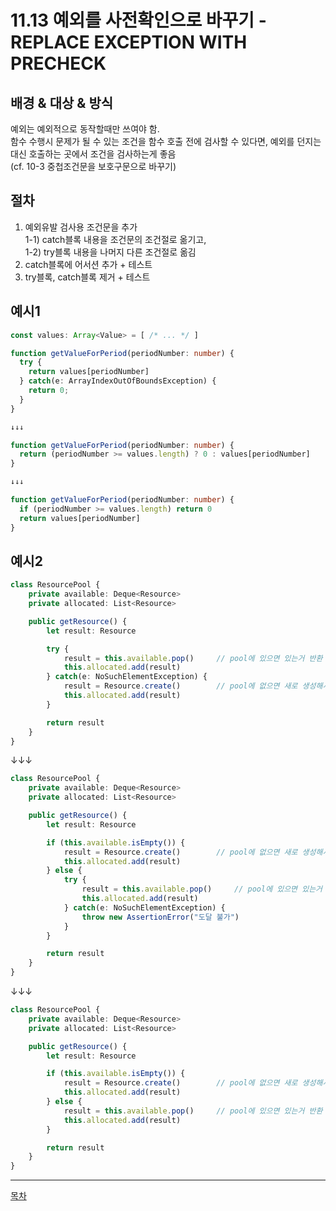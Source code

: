 # 11.13 예외를 사전확인으로 바꾸기 - REPLACE EXCEPTION WITH PRECHECK


## 배경 & 대상 & 방식

예외는 예외적으로 동작할때만 쓰여야 함.  
함수 수행시 문제가 될 수 있는 조건을 함수 호출 전에 검사할 수 있다면, 예외를 던지는 대신 호출하는 곳에서 조건을 검사하는게 좋음  
(cf. 10-3 중첩조건문을 보호구문으로 바꾸기)  



## 절차

1) 예외유발 검사용 조건문을 추가  
1-1) catch블록 내용을 조건문의 조건절로 옮기고,  
1-2) try블록 내용을 나머지 다른 조건절로 옮김  
2) catch블록에 어서션 추가 + 테스트  
3) try블록, catch블록 제거 + 테스트  



## 예시1

```typescript
const values: Array<Value> = [ /* ... */ ]

function getValueForPeriod(periodNumber: number) {
  try {
    return values[periodNumber]
  } catch(e: ArrayIndexOutOfBoundsException) {
    return 0;
  }
}

↓↓↓

function getValueForPeriod(periodNumber: number) {
  return (periodNumber >= values.length) ? 0 : values[periodNumber]
}

↓↓↓

function getValueForPeriod(periodNumber: number) {
  if (periodNumber >= values.length) return 0
  return values[periodNumber]
}
```


## 예시2
```typescript
class ResourcePool {
    private available: Deque<Resource>
    private allocated: List<Resource>

    public getResource() {
        let result: Resource

        try {
            result = this.available.pop()     // pool에 있으면 있는거 반환
            this.allocated.add(result)
        } catch(e: NoSuchElementException) {
            result = Resource.create()        // pool에 없으면 새로 생성해서 반환
            this.allocated.add(result)
        }

        return result
    }
}
```

↓↓↓


```typescript
class ResourcePool {
    private available: Deque<Resource>
    private allocated: List<Resource>

    public getResource() {
        let result: Resource

        if (this.available.isEmpty()) {
            result = Resource.create()        // pool에 없으면 새로 생성해서 반환
            this.allocated.add(result)
        } else {
            try {
                result = this.available.pop()     // pool에 있으면 있는거 반환
                this.allocated.add(result)
            } catch(e: NoSuchElementException) {
                throw new AssertionError("도달 불가")
            }
        }

        return result
    }
}
```

↓↓↓


```typescript
class ResourcePool {
    private available: Deque<Resource>
    private allocated: List<Resource>

    public getResource() {
        let result: Resource

        if (this.available.isEmpty()) {
            result = Resource.create()        // pool에 없으면 새로 생성해서 반환
            this.allocated.add(result)
        } else {
            result = this.available.pop()     // pool에 있으면 있는거 반환
            this.allocated.add(result)
        }

        return result
    }
}
```



---
[목차](../README.md)
